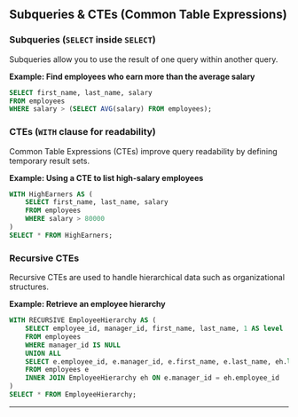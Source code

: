 ## **Subqueries & CTEs (Common Table Expressions)**

### **Subqueries (`SELECT` inside `SELECT`)**
Subqueries allow you to use the result of one query within another query.

**Example: Find employees who earn more than the average salary**
```sql
SELECT first_name, last_name, salary
FROM employees
WHERE salary > (SELECT AVG(salary) FROM employees);
```

### **CTEs (`WITH` clause for readability)**
Common Table Expressions (CTEs) improve query readability by defining temporary result sets.

**Example: Using a CTE to list high-salary employees**
```sql
WITH HighEarners AS (
    SELECT first_name, last_name, salary
    FROM employees
    WHERE salary > 80000
)
SELECT * FROM HighEarners;
```

### **Recursive CTEs**
Recursive CTEs are used to handle hierarchical data such as organizational structures.

**Example: Retrieve an employee hierarchy**
```sql
WITH RECURSIVE EmployeeHierarchy AS (
    SELECT employee_id, manager_id, first_name, last_name, 1 AS level
    FROM employees
    WHERE manager_id IS NULL
    UNION ALL
    SELECT e.employee_id, e.manager_id, e.first_name, e.last_name, eh.level + 1
    FROM employees e
    INNER JOIN EmployeeHierarchy eh ON e.manager_id = eh.employee_id
)
SELECT * FROM EmployeeHierarchy;
```

---
